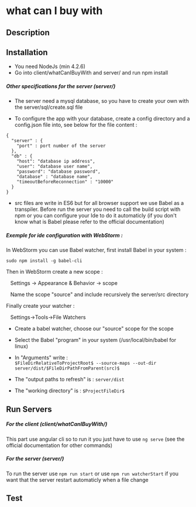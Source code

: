 # what can I buy with

## Description

## Installation

* You need NodeJs (min 4.2.6)
* Go into client/whatCanIBuyWith and server/ and run npm install

##### Other specifications for the server (server/)

* The server need a mysql database, so you have to create your own with the server/sql/create.sql file

* To configure the app with your database, create a config directory and a config.json file into, see below for the file content :

```
{
  "server" : {
    "port" : port number of the server
  },
  "db" : {
    "host": "database ip address",
    "user": "database user name",
    "password": "database password",
    "database" : "database name",
    "timeoutBeforeReconnection" : "10000"
  }
}
```

* src files are write in ES6 but for all browser support we use Babel as a transpiler. Before run the server you need to call the build script with npm or you can configure your Ide to do it automaticly (if you don't know what is Babel please refer to the official documentation)

##### Exemple for ide configuration with WebStorm :

In WebStorm you can use Babel watcher, first install Babel in your system :

```
sudo npm install -g babel-cli
```

Then in WebStorm create a new scope :

&nbsp;&nbsp;&nbsp;Settings -> Appearance & Behavior -> scope

&nbsp;&nbsp;&nbsp;Name the scope "source" and include recursively the server/src directory

Finally create your watcher :

&nbsp;&nbsp;&nbsp;Settings->Tools->File Watchers

* Create a babel watcher, choose our "source" scope for the scope  
* Select the Babel "program" in your system (/usr/local/bin/babel for linux)  
* In "Arguments" write :  
```$FileDirRelativeToProjectRoot$ --source-maps --out-dir server/dist/$FileDirPathFromParent(src)$```  

* The "output paths to refresh" is : ```server/dist```  
* The "working directory" is : ```$ProjectFileDir$```

## Run Servers

##### For the client (client/whatCanIBuyWith/)

This part use angular cli so to run it you just have to use ```ng serve``` (see the official documentation for other commands)

##### For the server (server/)

To run the server use ```npm run start``` or use ```npm run watcherStart``` if you want that the server restart automaticly when a file change 

## Test
